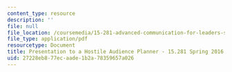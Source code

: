 ```yaml
---
content_type: resource
description: ''
file: null
file_location: /coursemedia/15-281-advanced-communication-for-leaders-spring-2016/27228eb877ecaade1b2a78359657a026_MIT15_281S16_Planner2016.pdf
file_type: application/pdf
resourcetype: Document
title: Presentation to a Hostile Audience Planner - 15.281 Spring 2016
uid: 27228eb8-77ec-aade-1b2a-78359657a026
---
```

